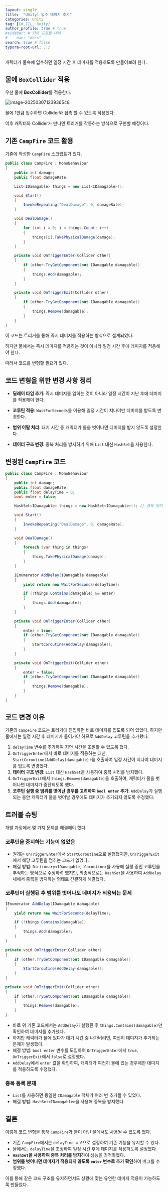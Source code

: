 ```yaml
---
layout: single
title:  "Unity) 입수 데미지 추가"
categories: Unity
tag: [C#,TIL, Unity]
author_profile: true # true
#sidebar: # 좌측 프로필 대체
#    nav: "docs"
search: true # false
typora-root-url: ../
---
```




캐릭터가 물속에 입수하면 일정 시간 후 데미지를 적용하도록 만들어보려 한다.





## 물에 `BoxCollider` 적용

우선 물에 **BoxCollider**를 적용한다. 

![image-20250307123936548](/images/2025-03-07-0044/image-20250307123936548.png)

물에 1만큼 입수하면 Collider와 접촉 할 수 있도록 적용했다.

이후 캐릭터와 Collider가 만나면 트리거를 작동하는 방식으로 구현할 예정이다.





## 기존 `CampFire` 코드 활용

기존에 작성한 `CampFire` 스크립트가 있다.

``` c#
public class CampFire : MonoBehaviour
{
    public int damage;
    public float damageRate;

    List<IDamagable> things = new List<IDamagable>();

    void Start()
    {
        InvokeRepeating("DealDamage", 0, damageRate);
    }

    void DealDamage()
    {
        for (int i = 0; i < things.Count; i++)
        {
            things[i].TakePhysicalDamage(damage);
        }
    }

    private void OnTriggerEnter(Collider other)
    {
        if (other.TryGetComponent(out IDamagable damagable))
        {
            things.Add(damagable);
        }
    }

    private void OnTriggerExit(Collider other)
    {
        if (other.TryGetComponent(out IDamagable damagable))
        {
            things.Remove(damagable);
        }
    }
}
```

이 코드는 트리거를 통해 즉시 데미지를 적용하는 방식으로 설계되었다. 

하지만 물에서는 즉시 데미지를 적용하는 것이 아니라 일정 시간 후에 데미지를 적용해야 한다. 

따라서 코드를 변형할 필요가 있다.





## 코드 변형을 위한 변경 사항 정리

- **딜레이 타임 추가**: 즉시 데미지를 입히는 것이 아니라 일정 시간이 지난 후에 데미지를 적용해야 한다.
- **코루틴 적용**: `WaitForSeconds`를 이용해 일정 시간이 지나야만 데미지를 받도록 변경한다.
- **범위 이탈 처리**: 대기 시간 중 캐릭터가 물을 벗어나면 데미지를 받지 않도록 설정한다.

- **데이터 구조 변경**: 중복 처리를 방지하기 위해 `List` 대신 `HashSet`을 사용한다.



## 변경된 `CampFire` 코드

``` c#
public class CampFire : MonoBehaviour
{
    public int damage;
    public float damageRate;
    public float delayTime = 0;
    bool enter = false;

    HashSet<IDamagable> things = new HashSet<IDamagable>(); // 중복 방지

    void Start()
    {
        InvokeRepeating("DealDamage", 0, damageRate);
    }

    void DealDamage()
    {
        foreach (var thing in things)
        {
            thing.TakePhysicalDamage(damage);
        }
    }

    IEnumerator AddDelay(IDamagable damagable)
    {
        yield return new WaitForSeconds(delayTime);

        if (!things.Contains(damagable) && enter)
        {
            things.Add(damagable);
        }
    }

    private void OnTriggerEnter(Collider other)
    {
        enter = true;
        if (other.TryGetComponent(out IDamagable damagable))
        {
            StartCoroutine(AddDelay(damagable));
        }
    }

    private void OnTriggerExit(Collider other)
    {
        enter = false;
        if (other.TryGetComponent(out IDamagable damagable))
        {
            things.Remove(damagable);
        }
    }
}
```





## 코드 변경 이유

기존의 `CampFire` 코드는 트리거에 진입하면 바로 데미지를 입도록 되어 있었다. 하지만 물에서는 일정 시간 후 데미지가 들어가야 하므로 `AddDelay` 코루틴을 추가했다.

1. `delayTime` 변수를 추가하여 지연 시간을 조절할 수 있도록 했다.
2. `OnTriggerEnter`에서 바로 데미지를 적용하는 대신, `StartCoroutine(AddDelay(damagable))`을 호출하여 일정 시간이 지나야 데미지를 입도록 변경했다.
3. **데이터 구조 변경**: `List` 대신 `HashSet`을 사용하여 중복 처리를 방지했다.
4. `OnTriggerExit`에서 `things.Remove(damagable)`을 호출하여, 캐릭터가 물을 벗어나면 데미지가 중단되도록 했다.
5. **코루틴 실행 중 범위를 벗어난 경우를 고려하여 `bool enter` 추가**: `AddDelay`가 실행되는 동안 캐릭터가 물을 벗어날 경우에도 데미지가 추가되지 않도록 수정했다.





## 트러블 슈팅

개발 과정에서 몇 가지 문제를 해결해야 했다.

### 코루틴을 중지하는 기능이 없었음

- 원래는 `OnTriggerEnter`에서 `StartCoroutine`으로 실행했지만, `OnTriggerExit`에서 해당 코루틴을 멈추는 코드가 없었다.
- 해결 방법: `Dictionary<IDamagable, Coroutine>`을 사용해 실행 중인 코루틴을 추적하는 방식으로 수정하려 했지만, 최종적으로는 `HashSet`을 사용하여 `AddDelay` 내에서 중복을 방지하는 형태로 간결하게 해결했다.

### 코루틴이 실행된 후 범위를 벗어나도 데미지가 적용되는 문제

``` c#
IEnumerator AddDelay(IDamagable damagable)
{
    yield return new WaitForSeconds(delayTime);

    if (!things.Contains(damagable))
    {
        things.Add(damagable);
    }
}

private void OnTriggerEnter(Collider other)
{
    if (other.TryGetComponent(out IDamagable damagable))
    {
        StartCoroutine(AddDelay(damagable));
    }
}

private void OnTriggerExit(Collider other)
{
    if (other.TryGetComponent(out IDamagable damagable))
    {
        things.Remove(damagable);
    }
}
```

- 바로 위 기존 코드에서는 `AddDelay`가 실행된 후 `things.Contains(damagable)`만 확인하여 데미지를 추가했다.
- 하지만 캐릭터가 물에 있다가 대기 시간 중 나가버리면, 여전히 데미지가 추가되는 문제가 발생했다.
- 해결 방법: `bool enter` 변수를 도입하여 `OnTriggerEnter`에서 `true`, `OnTriggerExit`에서 `false`로 설정했다.
- `AddDelay`에서 `enter` 값을 확인하여, 캐릭터가 여전히 물에 있는 경우에만 데미지를 적용하도록 수정했다.

### 중복 등록 문제

- `List`를 사용하면 동일한 `IDamagable` 객체가 여러 번 추가될 수 있었다.
- 해결 방법: `HashSet<IDamagable>`을 사용해 중복을 방지했다.





## 결론

이렇게 코드 변형을 통해 `CampFire`가 불이 아닌 물에서도 사용될 수 있도록 했다.

- 기존 `CampFire`에서는 `delayTime = 0`으로 설정하여 기존 기능을 유지할 수 있다.
- 물에서는 `delayTime`을 조정하여 일정 시간 후에 데미지를 적용하도록 설정했다.
- **`HashSet`을 사용하여 중복 처리를 방지**하여 성능을 최적화했다.
- **범위를 벗어나면 데미지가 적용되지 않도록 `enter` 변수로 추가 확인**하여 버그를 수정했다.

이를 통해 같은 코드 구조를 유지하면서도 상황에 맞는 유연한 데미지 적용이 가능하도록 만들었다.

